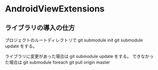 # AndroidViewExtensions

## ライブラリの導入の仕方
プロジェクトのルートディレクトリで
git submodule init
git submodule update
をする。

ライブラリに変更があった場合は
git submodule update
をする。
できなかった場合は
git submodule foreach git pull origin master

